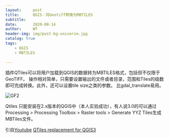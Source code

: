 ```yaml
---
layout:     post
title:      QGIS：将Geotiff转换为MBTILES
subtitle:   
date:       2020-08-14
author:     WT
header-img: img/post-bg-universe.jpg
catalog: true
tags:
    - QGIS
    - MBTILES
    
---
```



插件QTiles可以将用户加载到QGIS的数据转为MBTILES格式，包括但不仅限于GeoTIFF。
操作相对简单，只需要设置输出的文件或者目录，范围和Tiles的级数即可完成转换。此外，还可以设置tile size之类的参数。
比gdal_translate易用。


![GF2](http://www.spatial.pro/img/QTiles.png)

Qtiles 只能安装在2.x版本的QGIS中（本人实验成功），有人说3.0的可以通过Processing > Processing Toolbox > Raster tools > Generate YYZ Tiles生成MBTiles文件。

引自[Youtube](https://www.youtube.com/watch?v=G_d8BN2pHLE)
[QTiles replacement for QGIS3](https://gis.stackexchange.com/questions/353274/qtiles-replacement-for-qgis3)



